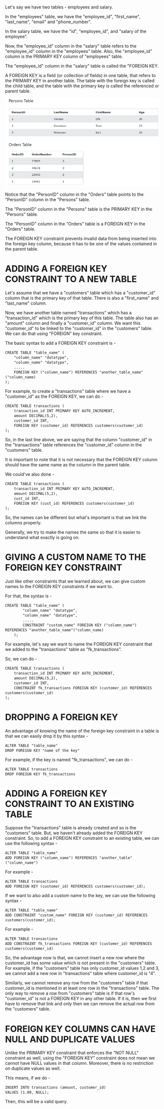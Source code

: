 Let's say we have two tables - employees and salary.

In the "employees" table, we have the "employee_id", "first_name", "last_name", "email" and "phone_number".

In the salary table, we have the "id", "employee_id", and "salary of the employee".

Now, the "employee_id" column in the "salary" table refers to the "employee_id" column in the "employees" table. Also, the "employee_id" column is the PRIMARY KEY column of "employees" table.

The "employee_id" column in the "salary" table is called the "FOREIGN KEY.

A FOREIGN KEY is a field (or collection of fields) in one table, that refers to the PRIMARY KEY in another table. The table with the foreign key is called the child table, and the table with the primary key is called the referenced or parent table.

![Alt text](image.png)

Notice that the "PersonID" column in the "Orders" table points to the "PersonID" column in the "Persons" table.

The "PersonID" column in the "Persons" table is the PRIMARY KEY in the "Persons" table.

The "PersonID" column in the "Orders" table is a FOREIGN KEY in the "Orders" table.

The FOREIGN KEY constraint prevents invalid data from being inserted into the foreign key column, because it has to be one of the values contained in the parent table.

# ADDING A FOREIGN KEY CONSTRAINT TO A NEW TABLE

Let's assume that we have a "customers" table which has a "customer_id" column that is the primary key of that table. There is also a "first_name" and "last_name" column.

Now, we have another table named "transactions" which has a "transaction_id" which is the primary key of this table. The table also has an "amount" column and finally a "customer_id" column. We want this "customer_id" to be linked to the "customer_id" in the "customers" table. We can do that using "FOREIGN" key constraint.

The basic syntax to add a FOREIGN KEY constraint is - 

    CREATE TABLE "table_name" (
        "column_name" "datatype",
        "column_name" "datatype",
        .....
        FOREIGN KEY ("column_name") REFERENCES "another_table_name"("column_name)
    );

For example, to create a "transactions" table where we have a "customer_id" as the FOREIGN KEY, we can do -

    CREATE TABLE transactions (
        transaction_id INT PRIMARY KEY AUTO_INCREMENT,
        amount DECIMAL(5,2),
        customer_id INT,
        FOREIGN KEY (customer_id) REFERENCES customers(customer_id)
    );

So, in the last line above, we are saying that the column "customer_id" in the "transactions" table references the "customer_id" column in the "customers" table.

It is important to note that it is not necessary that the FOREIGN KEY column should have the same name as the column in the parent table.

We could've also done - 

    CREATE TABLE transactions (
        transaction_id INT PRIMARY KEY AUTO_INCREMENT,
        amount DECIMAL(5,2),
        cust_id INT,
        FOREIGN KEY (cust_id) REFERENCES customers(customer_id)
    );

So, the names can be different but what's important is that we link the columns properly.

Generally, we try to make the names the same so that it is easier to understand what exactly is going on.

# GIVING A CUSTOM NAME TO THE FOREIGN KEY CONSTRAINT

Just like other constraints that we learned about, we can give custom names to the FOREIGN KEY constraints if we want to.

For that, the syntax is - 


    CREATE TABLE "table_name" (
            "column_name" "datatype",
            "column_name" "datatype",
            .....
            CONSTRAINT "custom_name" FOREIGN KEY ("column_name") REFERENCES "another_table_name"("column_name)
        );

For example, let's say we want to name the FOREIGN KEY constraint that we added to the "transactions" table as "fk_transactions".

So, we can do -

    CREATE TABLE transactions (
        transaction_id INT PRIMARY KEY AUTO_INCREMENT,
        amount DECIMAL(5,2),
        customer_id INT,
        CONSTRAINT fk_transactions FOREIGN KEY (customer_id) REFERENCES customers(customer_id)
    );

# DROPPING A FOREIGN KEY

An advantage of knowing the name of the foreign key constraint in a table is that we can easily drop it by this syntax - 

    ALTER TABLE "table_name"
    DROP FOREIGN KEY "name of the key"

For example, if the key is named "fk_transactions", we can do -

    ALTER TABLE transactions
    DROP FOREIGN KEY fk_transactions

# ADDING A FOREIGN KEY CONSTRAINT TO AN EXISTING TABLE

Suppose the "transactions" table is already created and so is the "customers" table. But, we haven't already added the FOREIGN KEY constraint. So, to add a FOREIGN KEY constraint to an existing table, we can use the following syntax - 

    ALTER TABLE "table_name"
    ADD FOREIGN KEY ("column_name") REFERENCES "another_table"("column_name")

For example - 

    ALTER TABLE transactions
    ADD FOREIGN KEY (customer_id) REFERENCES customers(customer_id);

If we want to also add a custom name to the key, we can use the following syntax - 

    ALTER TABLE "table_name"
    ADD CONSTRAINT "custom_name" FOREIGN KEY (customer_id) REFERENCES customers(customer_id);

For example - 

    ALTER TABLE transactions
    ADD CONSTRAINT fk_transactions FOREIGN KEY (customer_id) REFERENCES customers(customer_id)

So, the advantage now is that, we cannot insert a new row where the customer_id has some value which is not present in the "customers" table. For example, if the "customers" table has only customer_id values 1,2 and 3, we cannot add a new row in "transactions" table where customer_id is "4". 

Similarly, we cannot remove any row from the "customers" table if that customer_id is mentioned in at least one row in the "transactions" table. The only way to remove a row from "customers" table is if that row's "customer_id" is not a FOREIGN KEY in any other table. If it is, then we first have to remove that link and only then we can remove the actual row from the "customers" table.

# FOREIGN KEY COLUMNS CAN HAVE NULL AND DUPLICATE VALUES

Unlike the PRIMARY KEY constraint that enforces the "NOT NULL" constraint as well, using the "FOREIGN KEY" constraint does not mean we cannot have NULL values in that column. Moreover, there is no restriction on duplicate values as well.

This means, if we do  -

    INSERT INTO transactions (amount, customer_id)
    VALUES (1.00, NULL);

Then, this will be a valid query.